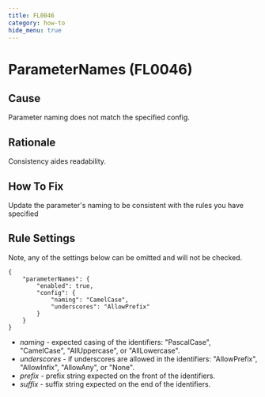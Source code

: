 ```yaml
---
title: FL0046
category: how-to
hide_menu: true
---
```


# ParameterNames (FL0046)

## Cause

Parameter naming does not match the specified config.

## Rationale

Consistency aides readability.

## How To Fix

Update the parameter's naming to be consistent with the rules you have specified

## Rule Settings

Note, any of the settings below can be omitted and will not be checked.

    {
        "parameterNames": {
            "enabled": true,
            "config": {
                "naming": "CamelCase",
                "underscores": "AllowPrefix"
            }
        }
    }

* *naming* - expected casing of the identifiers: "PascalCase", "CamelCase", "AllUppercase", or "AllLowercase".
* *underscores* - if underscores are allowed in the identifiers: "AllowPrefix", "AllowInfix", "AllowAny", or "None".
* *prefix* - prefix string expected on the front of the identifiers.
* *suffix* - suffix string expected on the end of the identifiers.
